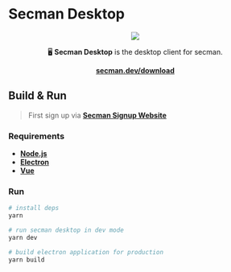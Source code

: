 # Secman Desktop

<p align="center">
  <img src="https://assets.secman.dev/assets/Secman-Desktop.png" />
</p>

<p align="center">
  🖥️ <strong>Secman Desktop</strong> is the desktop client for secman.
</p>

<p align="center">
  <a href="https://secman.dev/download#choose"><strong>secman.dev/download</strong></a>
</p>

## Build & Run

> First sign up via [**Secman Signup Website**](https://signup.secman.dev)

### Requirements

- [**Node.js**](https://nodejs.org)
- [**Electron**](https://www.electronjs.org)
- [**Vue**](https://vuejs.org)

### Run

``` bash
# install deps
yarn

# run secman desktop in dev mode
yarn dev

# build electron application for production
yarn build
```

